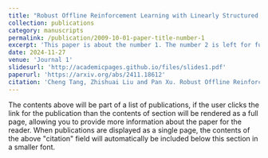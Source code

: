 ```yaml
---
title: "Robust Offline Reinforcement Learning with Linearly Structured f-Divergence Regularization"
collection: publications
category: manuscripts
permalink: /publication/2009-10-01-paper-title-number-1
excerpt: 'This paper is about the number 1. The number 2 is left for future work.'
date: 2024-11-27
venue: 'Journal 1'
slidesurl: 'http://academicpages.github.io/files/slides1.pdf'
paperurl: 'https://arxiv.org/abs/2411.18612'
citation: 'Cheng Tang, Zhishuai Liu and Pan Xu. Robust Offline Reinforcement Learning with Linearly Structured f-Divergence Regularization. arXiv preprint 2411.18612, 2024.'
---
```


The contents above will be part of a list of publications, if the user clicks the link for the publication than the contents of section will be rendered as a full page, allowing you to provide more information about the paper for the reader. When publications are displayed as a single page, the contents of the above "citation" field will automatically be included below this section in a smaller font.